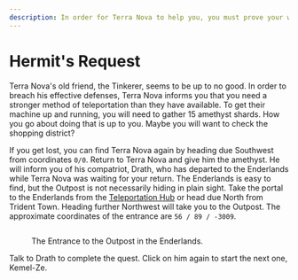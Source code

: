 ```yaml
---
description: In order for Terra Nova to help you, you must prove your worth.
---
```


# Hermit's Request

Terra Nova's old friend, the Tinkerer, seems to be up to no good. In order to breach his effective defenses, Terra Nova informs you that you need a stronger method of teleportation than they have available. To get their machine up and running, you will need to gather 15 amethyst shards. How you go about doing that is up to you. Maybe you will want to check the shopping district?

If you get lost, you can find Terra Nova again by heading due Southwest from coordinates `0/0`. Return to Terra Nova and give him the amethyst. He will inform you of his compatriot, Drath, who has departed to the Enderlands while Terra Nova was waiting for your return. The Enderlands is easy to find, but the Outpost is not necessarily hiding in plain sight. Take the portal to the Enderlands from the [Teleportation Hub](../../teleportation-hub/) or head due North from Trident Town. Heading further Northwest will take you to the Outpost. The approximate coordinates of the entrance are `56 / 89 / -3009`.

<figure><img src="../../../.gitbook/assets/2024-07-10_14.41.09.png" alt=""><figcaption><p>The Entrance to the Outpost in the Enderlands.</p></figcaption></figure>

Talk to Drath to complete the quest. Click on him again to start the next one, Kemel-Ze.
